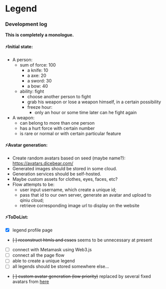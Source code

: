 # Legend

### Development log

**This is completely a monologue.**

#### ⚡️Initial state:

* A person: 
    * sum of force: 100
        * a knife: 10
        * a axe: 20
        * a sword: 30
        * a bow: 40
    * ability: fight
        * choose another person to fight
        * grab his weapon or lose a weapon himself, in a certain possibility
        * freeze hour: 
            * only an hour or some time later can he fight again
* A weapon:
    * can belong to more than one person
    * has a hurt force with certain number
    * is rare or normal or with certain particular feature

#### ⚡️Avatar generation:

* Create random avatars based on seed (maybe name?): https://avatars.dicebear.com/
* Generated images should be stored in some cloud.
* Generation services should be self-hosted.
* Maybe custom assets for clothes, eyes, faces, etc?
* Flow attempts to be:  
    * user input username, which create a unique id;
    * pass that id to our own server, generate an avatar and upload to qiniu cloud;
    * retrieve corresponding image url to display on the website


#### ⚡️ToDoList:

* [x] legend profile page
* ~~[ ] reconstruct htmls and csses~~ seems to be unnecessary at present
* [ ] connect with Metamask using Web3.js
* [ ] connect all the page flow
* [ ] able to create a unique legend
* [ ] all legends should be stored somewhere else...
* ~~[ ] custom avatar generation (low priority)~~ replaced by several fixed avatars from [here](http://www.aigei.com/view/73350.html)